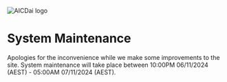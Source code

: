 ![AICDai logo](img/logo.jpg)

System Maintenance
==================

Apologies for the inconvenience while we make some improvements to the site. System maintenance will take place between 10:00PM 06/11/2024 (AEST) - 05:00AM 07/11/2024 (AEST).